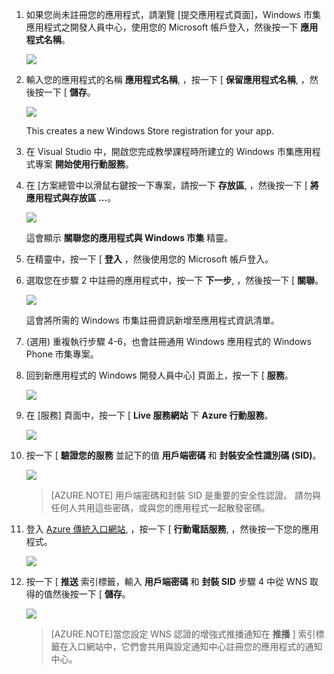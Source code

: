 

1. 如果您尚未註冊您的應用程式，請瀏覽 [提交應用程式頁面]，Windows 市集應用程式之開發人員中心，使用您的 Microsoft 帳戶登入，然後按一下 **應用程式名稱**。

    ![](./media/mobile-services-dotnet-backend-notification-hubs-register-windows-store-app/mobile-services-submit-win8-app.png)

2. 輸入您的應用程式的名稱 **應用程式名稱**, ，按一下 [ **保留應用程式名稱**, ，然後按一下 [ **儲存**。

    ![](./media/mobile-services-dotnet-backend-notification-hubs-register-windows-store-app/mobile-services-win8-app-name.png)

    This creates a new Windows Store registration for your app.

3. 在 Visual Studio 中，開啟您完成教學課程時所建立的 Windows 市集應用程式專案 **開始使用行動服務**。

4. 在 [方案總管中以滑鼠右鍵按一下專案，請按一下 **存放區**, ，然後按一下 [ **將應用程式與存放區 …**。 

    ![](./media/mobile-services-dotnet-backend-notification-hubs-register-windows-store-app/mobile-services-store-association.png)

    這會顯示 **關聯您的應用程式與 Windows 市集** 精靈。

5. 在精靈中，按一下 [ **登入** ，然後使用您的 Microsoft 帳戶登入。

6. 選取您在步驟 2 中註冊的應用程式中，按一下 **下一步**, ，然後按一下 [ **關聯**。

    ![](./media/mobile-services-dotnet-backend-notification-hubs-register-windows-store-app/mobile-services-select-app-name.png)

    這會將所需的 Windows 市集註冊資訊新增至應用程式資訊清單。    

7. (選用) 重複執行步驟 4-6，也會註冊通用 Windows 應用程式的 Windows Phone 市集專案。

8. 回到新應用程式的 Windows 開發人員中心] 頁面上，按一下 [ **服務**。 

    ![](./media/mobile-services-dotnet-backend-notification-hubs-register-windows-store-app/mobile-services-win8-edit-app.png) 

9. 在 [服務] 頁面中，按一下 [ **Live 服務網站** 下 **Azure 行動服務**。

    ![](./media/mobile-services-javascript-backend-register-windows-store-app/mobile-services-win8-edit2-app.png)

10. 按一下 [ **驗證您的服務** 並記下的值 **用戶端密碼** 和 **封裝安全性識別碼 (SID)**。 

    ![](./media/mobile-services-dotnet-backend-notification-hubs-register-windows-store-app/mobile-services-win8-app-push-auth.png)

    > [AZURE.NOTE] 用戶端密碼和封裝 SID 是重要的安全性認證。 請勿與任何人共用這些密碼，或與您的應用程式一起散發密碼。 

11. 登入 [Azure 傳統入口網站](https://manage.windowsazure.com/), ，按一下 [ **行動電話服務**, ，然後按一下您的應用程式。

    ![](./media/mobile-services-dotnet-backend-notification-hubs-register-windows-store-app/mobile-services-selection.png)

12. 按一下 [ **推送** 索引標籤，輸入 **用戶端密碼** 和 **封裝 SID** 步驟 4 中從 WNS 取得的值然後按一下 [ **儲存**。 

    ![](./media/mobile-services-dotnet-backend-notification-hubs-register-windows-store-app/mobile-push-tab.png)

    >[AZURE.NOTE]當您設定 WNS 認證的增強式推播通知在 **推播** ] 索引標籤在入口網站中，它們會共用與設定通知中心註冊您的應用程式的通知中心。

<!-- URLs. -->
[Submit an app page]: http://go.microsoft.com/fwlink/p/?LinkID=266582

